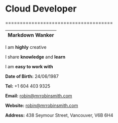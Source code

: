 <link rel="stylesheet" type='text/css' href="../css/cv.css">

<h1 class="center">Cloud Developer</h1>

=====================================

Markdown Wanker |
:---: |

I am **highly** creative

I share **knowledge** and **learn**

I am **easy to work with**



**Date of Birth:** 24/06/1987

**Tel:** +1 604 403 9325

**Email:** robin@mrrobinsmith.com

**Website:** robin@mrrobinsmith.com

**Address:** 438 Seymour Street, Vancouver, V6B 6H4
